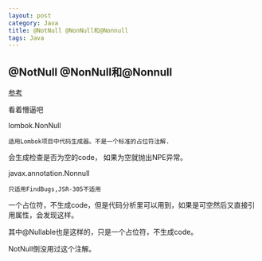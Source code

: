 ```yaml
---
layout: post
category: Java
title: @NotNull @NonNull和@Nonnull
tags: Java
---
```


## @NotNull @NonNull和@Nonnull



[参考](https://github.com/giantray/stackoverflow-java-top-qa/blob/master/contents/which-notnull-java-annotation-should-i-use.md)



看着懵逼吧



lombok.NonNull

```
适用Lombok项目中代码生成器。不是一个标准的占位符注解.
```

会生成检查是否为空的code， 如果为空就抛出NPE异常。



javax.annotation.Nonnull

```
只适用FindBugs,JSR-305不适用
```

一个占位符，不生成code，但是代码分析里可以用到，如果是可空然后又直接引用属性，会发现这样。

其中@Nullable也是这样的，只是一个占位符，不生成code。



NotNull倒没用过这个注解。
